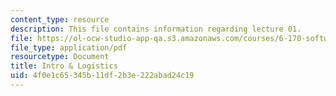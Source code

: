 ```yaml
---
content_type: resource
description: This file contains information regarding lecture 01.
file: https://ol-ocw-studio-app-qa.s3.amazonaws.com/courses/6-170-software-studio-spring-2013/4f0e1c65345b11df2b3e222abad24c19_MIT6_170S13_01-logistics.pdf
file_type: application/pdf
resourcetype: Document
title: Intro & Logistics
uid: 4f0e1c65-345b-11df-2b3e-222abad24c19
---
```

